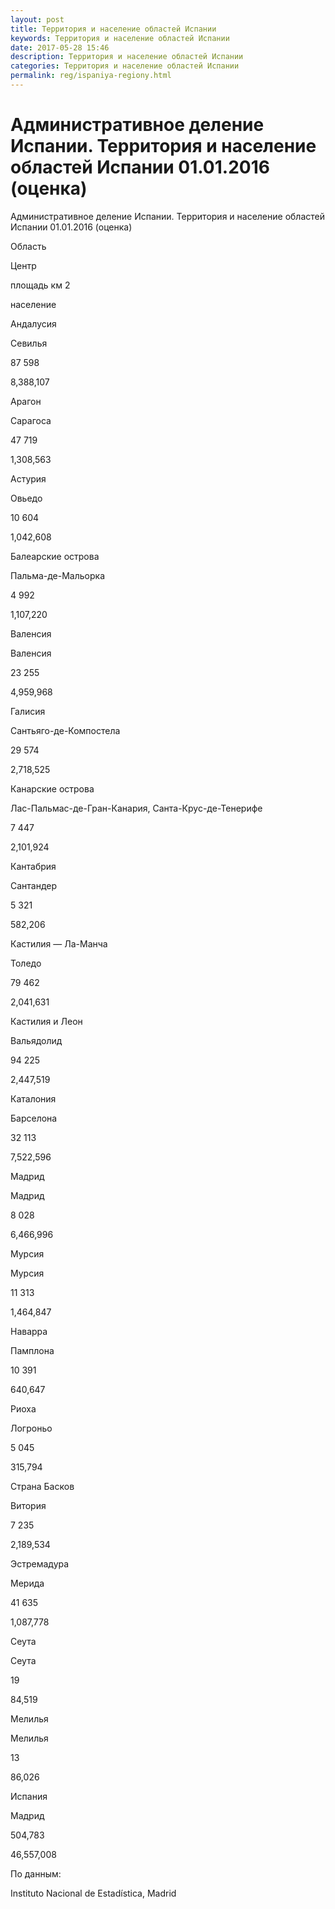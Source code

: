 ```yaml
---
layout: post
title: Территория и население областей Испании
keywords: Территория и население областей Испании
date: 2017-05-28 15:46
description: Территория и население областей Испании
categories: Территория и население областей Испании
permalink: reg/ispaniya-regiony.html
---
```


# Административное деление Испании. Территория и население областей Испании 01.01.2016 (оценка)


Административное деление Испании. Территория и население областей Испании 01.01.2016 (оценка)








Область


Центр


площадь км
2


население






Андалусия


Севилья


87 598


8,388,107






Арагон


Сарагоса


47 719


1,308,563






Астурия


Овьедо


10 604


1,042,608






Балеарские острова


Пальма-де-Мальорка


4 992


1,107,220






Валенсия


Валенсия


23 255


4,959,968






Галисия


Сантьяго-де-Компостела


29 574


2,718,525






Канарские острова


Лас-Пальмас-де-Гран-Канария, Санта-Крус-де-Тенерифе


7 447


2,101,924






Кантабрия


Сантандер


5 321


582,206






Кастилия — Ла-Манча


Толедо


79 462


2,041,631






Кастилия и Леон


Вальядолид


94 225


2,447,519






Каталония


Барселона


32 113


7,522,596






Мадрид


Мадрид


8 028


6,466,996






Мурсия


Мурсия


11 313


1,464,847






Наварра


Памплона


10 391


640,647






Риоха


Логроньо


5 045


315,794






Страна Басков


Витория


7 235


2,189,534






Эстремадура


Мерида


41 635


1,087,778






Сеута


Сеута


19


84,519






Мелилья


Мелилья


13


86,026






Испания


Мадрид


504,783


46,557,008








По данным:


Instituto Nacional de Estadística, Madrid



		
